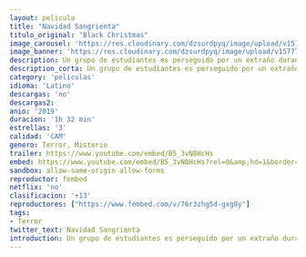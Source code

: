 ```yaml
---
layout: pelicula
title: "Navidad Sangrienta"
titulo_original: "Black Christmas"
image_carousel: 'https://res.cloudinary.com/dzsurdpyq/image/upload/v1577731772/navidad-sangrienta-min.jpg'
image_banner: 'https://res.cloudinary.com/dzsurdpyq/image/upload/v1577731787/navidad-sangrienta-banner.jpg'
description: Un grupo de estudiantes es perseguido por un extraño durante sus vacaciones de navidad. Remake de la película homónima aparecida en 1974.
description_corta: Un grupo de estudiantes es perseguido por un extraño durante sus vacaciones de navidad. Remake de la película homónima aparecida en 1974.
category: 'peliculas'
idioma: 'Latino'
descargas: 'no'
descargas2:
anio: '2019'
duracion: '1h 32 min'
estrellas: '3'
calidad: 'CAM'
genero: Terror, Misterio
trailer: https://www.youtube.com/embed/B5_3vN8HcHs
embed: https://www.youtube.com/embed/B5_3vN8HcHs?rel=0&amp;hd=1&border=0&wmode=opaque&enablejsapi=1&modestbranding=1&controls=1&showinfo=1
sandbox: allow-same-origin allow-forms
reproductor: fembed
netflix: 'no'
clasificacion: '+13'
reproductores: ["https://www.fembed.com/v/76r3zhg5d-gxg8y"]
tags:
- Terror
twitter_text: Navidad Sangrienta
introduction: Un grupo de estudiantes es perseguido por un extraño durante sus vacaciones de navidad. Remake de la película homónima aparecida en 1974.
---
```












